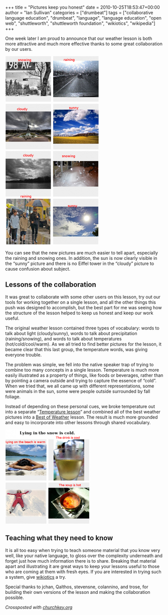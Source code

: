 +++
title = "Pictures keep you honest"
date = 2010-10-25T18:53:47+00:00
author = "Ian Sullivan"
categories = ["drumbeat"]
tags = ["collaborative language education", "drumbeat", "language", "language education", "open web", "shuttleworth", "shuttleworth foundation", "wikiotics", "wikipedia"]
+++

One week later I am proud to announce that our weather lesson is both more attractive and much more effective thanks to some great collaboration by our users.

![Weather lesson (before)](Weather-before-300x296.png "Weather lesson (before)")![Weather lesson (after)](Weather-after-298x300.png "Weather lesson (after)")

You can see that the new pictures are much easier to tell apart, especially the raining and snowing ones. In addition, the sun is now clearly visible in the “sunny” picture and there is no Eiffel tower in the “cloudy” picture to cause confusion about subject.

## Lessons of the collaboration

It was great to collaborate with some other users on this lesson, try out our tools for working together on a single lesson, and all the other things this push was designed to accomplish, but the best part for me was seeing how the structure of the lesson helped to keep us honest and keep our work useful.

The original weather lesson contained three types of vocabulary: words to talk about light (cloudy/sunny), words to talk about precipitation (raining/snowing), and words to talk about temperatures (hot/cold/cool/warm). As we all tried to find better pictures for the lesson, it became clear that this last group, the temperature words, was giving everyone trouble.

The problem was simple, we fell into the native speaker trap of trying to combine too many concepts in a single lesson. Temperature is much more easily illustrated as a property of things, like foods or beverages, rather than by pointing a camera outside and trying to capture the essence of “cold”. When we tried that, we all came up with different representations, some were animals in the sun, some were people outside surrounded by fall foliage.

Instead of depending on these personal cues, we broke temperature out into a separate “[Temperature lesson](/en/Temperature?oldid=686)” and combined all of the best weather pictures into a [Best of Weather](/en/Weather_Best_of?oldid=680) lesson. The result is much more grounded and easy to incorporate into other lessons through shared vocabulary.

![Temperature lesson](Temperature-270x300.png "Temperature lesson")

## Teaching what they need to know

It is all too easy when trying to teach someone material that you know very well, like your native language, to gloss over the complexity underneath and forget just how much information there is to share. Breaking that material apart and illustrating it are great ways to keep your lessons useful to those who are coming at them with fresh eyes. If you are interested in trying such a system, give [wikiotics](/) a try.

Special thanks to jchan, Qalthos, stevensne, colannino, and trose, for building their own versions of the lesson and making the collaboration possible.

*Crossposted with [churchkey.org](https://churchkey.org/2010/10/25/pictures-keep-you-honest/)*
